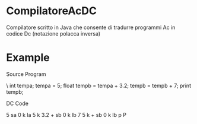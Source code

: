 # CompilatoreAcDC
Compilatore scritto in Java che consente di tradurre programmi Ac in codice Dc (notazione polacca inversa)

# Example

Source Program

  \\ int tempa;
   tempa = 5; 
   float tempb = tempa + 3.2;
   tempb = tempb + 7;
   print tempb;

DC Code

  5 sa 0 k
  la 5 k 3.2 + sb 0 k
  lb 7 5 k + sb 0 k
  lb p P

